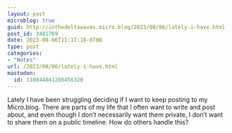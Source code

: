 ```yaml
---
layout: post
microblog: true
guid: http://inthedeltawaves.micro.blog/2023/08/06/lately-i-have.html
post_id: 3481769
date: 2023-08-06T11:17:18-0700
type: post
categories:
- "Notes"
url: /2023/08/06/lately-i-have.html
mastodon:
  id: 110844041288456328
---
```

Lately I have been struggling deciding if I want to keep posting to my Micro.blog. There are parts of my life that I often want to write and post about, and even though I don’t necessarily want them private, I don’t want to share them on a public timeline. How do others handle this?
